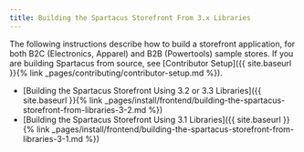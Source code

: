```yaml
---
title: Building the Spartacus Storefront From 3.x Libraries
---
```


The following instructions describe how to build a storefront application, for both B2C (Electronics, Apparel) and B2B (Powertools) sample stores. If you are building Spartacus from source, see [Contributor Setup]({{ site.baseurl }}{% link _pages/contributing/contributor-setup.md %}).

- [Building the Spartacus Storefront Using 3.2 or 3.3 Libraries]({{ site.baseurl }}{% link _pages/install/frontend/building-the-spartacus-storefront-from-libraries-3-2.md %})
- [Building the Spartacus Storefront Using 3.1 Libraries]({{ site.baseurl }}{% link _pages/install/frontend/building-the-spartacus-storefront-from-libraries-3-1.md %})
